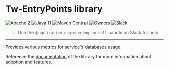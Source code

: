 # Tw-EntryPoints library

![Apache 2](https://img.shields.io/hexpm/l/plug.svg)
![Java 11](https://img.shields.io/badge/Java-11-blue.svg)
![Maven Central](https://badgen.net/maven/v/maven-central/com.transferwise.common/tw-entrypoints)
[![Owners](https://img.shields.io/badge/team-AppEng-blueviolet.svg?logo=wise)](https://transferwise.atlassian.net/wiki/spaces/EKB/pages/2520812116/Application+Engineering+Team) [![Slack](https://img.shields.io/badge/slack-appeng--pub-blue.svg?logo=slack)](https://wise.enterprise.slack.com/archives/C07QSPFLM5X)
> Use the `@application-engineering-on-call` handle on Slack for help.
---

Provides various metrics for service's databases usage.

Reference the [documentation](docs/index.md) of the library for more information about adoption and features.
